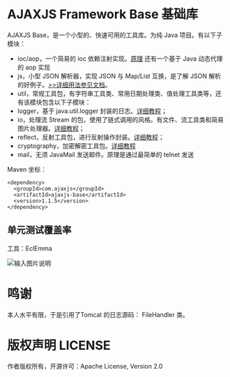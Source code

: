 # AJAXJS Framework Base 基础库

AJAXJS Base，是一个小型的、快速可用的工具库。为纯 Java 项目。有以下子模块：

- ioc/aop，一个简易的 ioc 依赖注射实现。[原理](http://blog.csdn.net/zhangxin09/article/details/43161215) 还有一个基于 Java 动态代理的 aop 实现
- js，小型 JSON 解析器，实现 JSON 与 Map/List 互换，是了解 JSON 解析的好例子。[>>详细用法参见文档](http://ajaxjs.mydoc.io/?t=208700)。
- util，常规工具包，有字符串工具类、常用日期处理类、值处理工具类等，还有该模块包含以下子模块：
- logger，基于 java.util.logger 封装的日志。[详细教程](http://blog.csdn.net/zhangxin09/article/details/73196188)；
- io，处理流 Stream 的包，使用了链式调用的风格。有文件、流工具类和简易图片处理器。[详细教程](http://blog.csdn.net/zhangxin09/article/details/46592177#t15)；
- reflect，反射工具包，进行反射操作封装。[详细教程](http://blog.csdn.net/zhangxin09/article/details/78941797)；
- cryptography，加密解密工具包。[详细教程](http://blog.csdn.net/zhangxin09/article/details/78684764)
- mail，无须 JavaMail 发送邮件。原理是通过最简单的 telnet 发送

Maven 坐标：

```
<dependency>
  <groupId>com.ajaxjs</groupId>
  <artifactId>ajaxjs-base</artifactId>
  <version>1.1.5</version>
</dependency>
```




单元测试覆盖率
---------
工具：EclEmma

![输入图片说明](https://static.oschina.net/uploads/img/201802/20113259_XALo.jpg "在这里输入图片标题")

鸣谢
==========
本人水平有限，于是引用了Tomcat 的日志源码： FileHandler 类。


版权声明 LICENSE
==========
作者版权所有，开源许可：Apache License, Version 2.0
